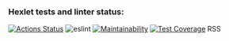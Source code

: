 ### Hexlet tests and linter status:
[![Actions Status](https://github.com/xaarxus/frontend-project-lvl3/workflows/hexlet-check/badge.svg)](https://github.com/xaarxus/frontend-project-lvl3/actions)
![eslint](https://github.com/xaarxus/frontend-project-lvl3/workflows/eslint/badge.svg)
[![Maintainability](https://api.codeclimate.com/v1/badges/8fbd7b99a43ab77f70f0/maintainability)](https://codeclimate.com/github/xaarxus/frontend-project-lvl3/maintainability)
[![Test Coverage](https://api.codeclimate.com/v1/badges/8fbd7b99a43ab77f70f0/test_coverage)](https://codeclimate.com/github/xaarxus/frontend-project-lvl3/test_coverage)
<a src="https://rss-pi.vercel.app/">RSS</a>
